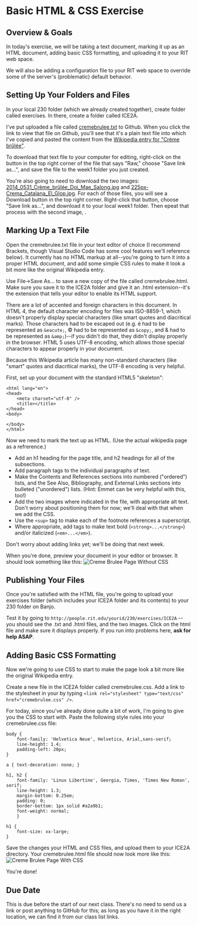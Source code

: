 # Basic HTML & CSS Exercise 

## Overview & Goals

In today's exercise, we will be taking a text document, marking it up as an HTML document, adding basic CSS formatting, and uploading it to your RIT web space. 

We will also be adding a configuration file to your RIT web space to override some of the server's (problematic) default behavior.

## Setting Up Your Folders and Files

In your local 230 folder (which we already created together), create folder called exercises. In there, create a folder called ICE2A. 

I've put uploaded a file called [cremebrulee.txt](cremebrulee.txt) to Github. When you click the link to view that file on Github, you'll see that it's a plain text file into which I've copied and pasted the content from the [Wikipedia entry for "Crème brûlée"](https://en.wikipedia.org/wiki/Cr%C3%A8me_br%C3%BBl%C3%A9e). 

To download that text file to your computer for editing, right-click on the button in the top right corner of the file that says "Raw," choose "Save link as...", and save the file to the week1 folder you just created.

You're also going to need to download the two images: [2014_0531_Crème_brûlée_Doi_Mae_Salong.jpg](2014_0531_Crème_brûlée_Doi_Mae_Salong.jpg) and [225px-Crema_Catalana_El_Glop.jpg](225px-Crema_Catalana_El_Glop.jpg). For each of those files, you will see a Download button in the top right corner. Right-click that button, choose "Save link as...", and download it to your local week1 folder. Then epeat that process with the second image, . 

## Marking Up a Text File

Open the cremebrulee.txt file in your text editor of choice (I recommend Brackets, though Visual Studio Code has some cool features we'll reference below). It currently has no HTML markup at all--you're going to turn it into a proper HTML document, and add some simple CSS rules to make it look a bit more like the original Wikipedia entry. 

Use File->Save As... to save a new copy of the file called cremebrulee.html. Make sure you save it to the ICE2A folder and give it an .html extension--it's the extension that tells your editor to enable its HTML support. 

There are a lot of accented and foreign characters in this document. In HTML 4, the default character encoding for files was ISO-8859-1, which doesn't properly display special characters (like smart quotes and diacritical marks). Those characters had to be escaped out (e.g. &eacute; had to be represented as `&eacute;`, &copy; had to be represented as `&copy;`, and & had to be represented as `&amp;`)--if you didn't do that, they didn't display properly in the browser. HTML 5 uses UTF-8 encoding, which allows those special characters to appear properly in your document.

Because this Wikipedia article has many non-standard characters (like "smart" quotes and diacritical marks), the UTF-8 encoding is very helpful. 

First, set up your document with the standard HTML5 "skeleton":

```<!DOCTYPE html>
<html lang="en">
<head>
	<meta charset="utf-8" />
	<title></title>
</head>
<body>

</body>
</html>
```

Now we need to mark the text up as HTML. (Use the actual wikipedia page as a refrerence.)

- Add an h1 heading for the page title, and h2 headings for all of the subsections.
- Add paragraph tags to the individual paragraphs of text. 
- Make the Contents and References sections into numbered ("ordered") lists, and the See Also, Bibliography, and External Links sections into bulleted ("unordered") lists. (Hint: Emmet can be very helpful with this, too!)
- Add the two images where indicated in the file, with appropriate alt text. Don't worry about positioning them for now; we'll deal with that when we add the CSS. 
- Use the `<sup>` tag to make each of the footnote references a superscript.
- Where appropriate, add tags to make text bold (`<strong>...</strong>`) and/or italicized (`<em>...</em>`).

Don't worry about adding links yet; we'll be doing that next week. 

When you're done, preview your document in your editor or browser. It should look something like this: ![Creme Brulee Page Without CSS](cremebrulee1.png)

## Publishing Your Files
 
Once you're satisfied with the HTML file, you're going to upload your exercises folder (which includes your ICE2A folder and its contents) to your 230 folder on Banjo. 

Test it by going to `http://people.rit.edu/yourid/230/exercises/ICE2A` -- you should see the .txt and .html files, and the two images. Click on the html file and make sure it displays properly. If you run into problems here, **ask for help ASAP**. 

## Adding Basic CSS Formatting
Now we're going to use CSS to start to make the page look a bit more like the original Wikipedia entry.

Create a new file in the ICE2A folder called cremebrulee.css. Add a link to the stylesheet in your <head> by typing `<link rel="stylesheet" type="text/css" href="cremebrulee.css" />`. 

For today, since you've already done quite a bit of work, I'm going to give you the CSS to start with. Paste the following style rules into your cremebrulee.css file:

```
body {
    font-family: 'Helvetica Neue', Helvetica, Arial,sans-serif;
    line-height: 1.4;
    padding-left: 20px;
}

a { text-decoration: none; }

h1, h2 {
    font-family: 'Linux Libertine', Georgia, Times, 'Times New Roman', serif;
    line-height: 1.3;
    margin-bottom: 0.25em;
    padding: 0;
    border-bottom: 1px solid #a2a9b1;
    font-weight: normal;
    }

h1 {
    font-size: xx-large;
}
```
Save the changes your HTML and CSS files, and upload them to your ICE2A directory. Your cremebrulee.html file should now look more like this: ![Creme Brulee Page With CSS](cremebrulee2.png)

You're done!

## Due Date
This is due before the start of our next class. There's no need to send us a link or post anything to GitHub for this; as long as you have it in the right location, we can find it from our class list links.
